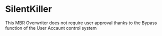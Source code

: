 # SilentKiller
This MBR Overwriter does not require user approval thanks to the Bypass function of the User Accaunt control system
